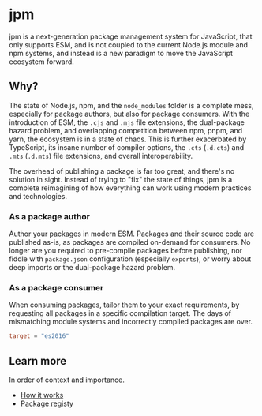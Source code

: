 # jpm

jpm is a next-generation package management system for JavaScript, that only supports ESM, and is not coupled to the current Node.js module and npm systems, and instead is a new paradigm to move the JavaScript ecosystem forward.

## Why?

The state of Node.js, npm, and the `node_modules` folder is a complete mess, especially for package authors, but also for package consumers. With the introduction of ESM, the `.cjs` and `.mjs` file extensions, the dual-package hazard problem, and overlapping competition between npm, pnpm, and yarn, the ecosystem is in a state of chaos. This is further exacerbated by TypeScript, its insane number of compiler options, the `.cts` (`.d.cts`) and `.mts` (`.d.mts`) file extensions, and overall interoperability.

The overhead of publishing a package is far too great, and there's no solution in sight. Instead of trying to "fix" the state of things, jpm is a complete reimagining of how everything can work using modern practices and technologies.

### As a package author

Author your packages in modern ESM. Packages and their source code are published as-is, as packages are compiled on-demand for consumers. No longer are you required to pre-compile packages before publishing, nor fiddle with `package.json` configuration (especially `exports`), or worry about deep imports or the dual-package hazard problem.

### As a package consumer

When consuming packages, tailor them to your exact requirements, by requesting all packages in a specific compilation target. The days of mismatching module systems and incorrectly compiled packages are over.

```toml
target = "es2016"
```

## Learn more

In order of context and importance.

- [How it works](./docs/how-it-works)
- [Package registy](./docs/package-registry)

